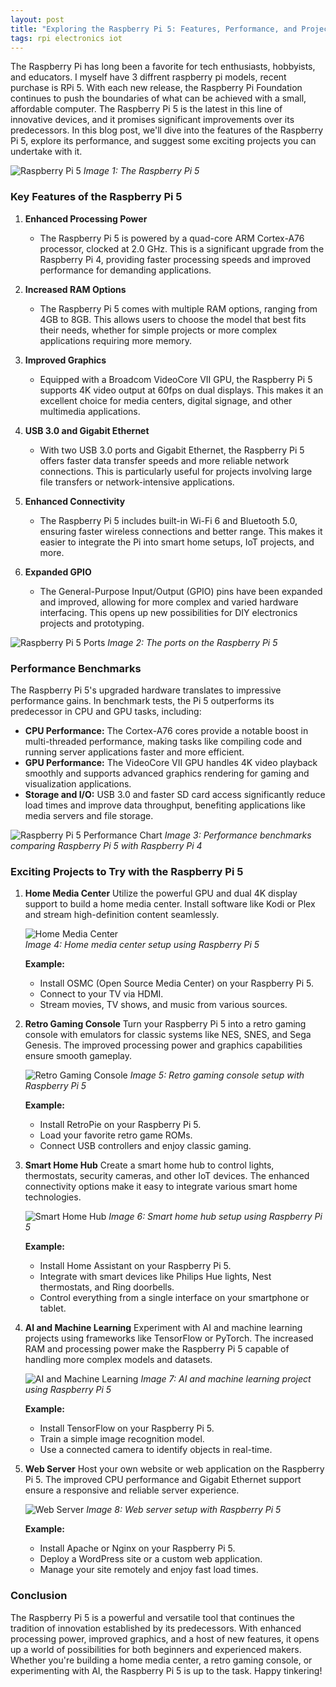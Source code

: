 ```yaml
---
layout: post
title: "Exploring the Raspberry Pi 5: Features, Performance, and Projects"
tags: rpi electronics iot
---
```


The Raspberry Pi has long been a favorite for tech enthusiasts, hobbyists, and educators. I myself have 3 diffrent raspberry pi models, recent purchase is RPi 5. With each new release, the Raspberry Pi Foundation continues to push the boundaries of what can be achieved with a small, affordable computer. The Raspberry Pi 5 is the latest in this line of innovative devices, and it promises significant improvements over its predecessors. In this blog post, we'll dive into the features of the Raspberry Pi 5, explore its performance, and suggest some exciting projects you can undertake with it.

![Raspberry Pi 5](https://upload.wikimedia.org/wikipedia/commons/e/e7/Raspberry_Pi_5.jpg)
*Image 1: The Raspberry Pi 5*

### Key Features of the Raspberry Pi 5

1. **Enhanced Processing Power**
   - The Raspberry Pi 5 is powered by a quad-core ARM Cortex-A76 processor, clocked at 2.0 GHz. This is a significant upgrade from the Raspberry Pi 4, providing faster processing speeds and improved performance for demanding applications.

2. **Increased RAM Options**
   - The Raspberry Pi 5 comes with multiple RAM options, ranging from 4GB to 8GB. This allows users to choose the model that best fits their needs, whether for simple projects or more complex applications requiring more memory.

3. **Improved Graphics**
   - Equipped with a Broadcom VideoCore VII GPU, the Raspberry Pi 5 supports 4K video output at 60fps on dual displays. This makes it an excellent choice for media centers, digital signage, and other multimedia applications.

4. **USB 3.0 and Gigabit Ethernet**
   - With two USB 3.0 ports and Gigabit Ethernet, the Raspberry Pi 5 offers faster data transfer speeds and more reliable network connections. This is particularly useful for projects involving large file transfers or network-intensive applications.

5. **Enhanced Connectivity**
   - The Raspberry Pi 5 includes built-in Wi-Fi 6 and Bluetooth 5.0, ensuring faster wireless connections and better range. This makes it easier to integrate the Pi into smart home setups, IoT projects, and more.

6. **Expanded GPIO**
   - The General-Purpose Input/Output (GPIO) pins have been expanded and improved, allowing for more complex and varied hardware interfacing. This opens up new possibilities for DIY electronics projects and prototyping.

![Raspberry Pi 5 Ports](https://cdn.shopify.com/s/files/1/0254/1191/1743/files/5047-5048_description-raspberry-pi-5-features.jpg)
*Image 2: The ports on the Raspberry Pi 5*

### Performance Benchmarks

The Raspberry Pi 5's upgraded hardware translates to impressive performance gains. In benchmark tests, the Pi 5 outperforms its predecessor in CPU and GPU tasks, including:

- **CPU Performance:** The Cortex-A76 cores provide a notable boost in multi-threaded performance, making tasks like compiling code and running server applications faster and more efficient.
- **GPU Performance:** The VideoCore VII GPU handles 4K video playback smoothly and supports advanced graphics rendering for gaming and visualization applications.
- **Storage and I/O:** USB 3.0 and faster SD card access significantly reduce load times and improve data throughput, benefiting applications like media servers and file storage.

![Raspberry Pi 5 Performance Chart](https://www.raspberrypi.com/app/uploads/2023/10/bar-graph-4-800x418.jpg)
*Image 3: Performance benchmarks comparing Raspberry Pi 5 with Raspberry Pi 4*

### Exciting Projects to Try with the Raspberry Pi 5

1. **Home Media Center**
   Utilize the powerful GPU and dual 4K display support to build a home media center. Install software like Kodi or Plex and stream high-definition content seamlessly.

   ![Home Media Center](https://www.hwlibre.com/wp-content/uploads/2020/10/osmc.jpg)  
   *Image 4: Home media center setup using Raspberry Pi 5*

   **Example:**
   - Install OSMC (Open Source Media Center) on your Raspberry Pi 5.
   - Connect to your TV via HDMI.
   - Stream movies, TV shows, and music from various sources.

2. **Retro Gaming Console**
   Turn your Raspberry Pi 5 into a retro gaming console with emulators for classic systems like NES, SNES, and Sega Genesis. The improved processing power and graphics capabilities ensure smooth gameplay.

   ![Retro Gaming Console](https://circuitdigest.com/sites/default/files/projectimage_mic/Raspberry-Pi-Gaming-Console-using-RetroPie.jpg)
   *Image 5: Retro gaming console setup with Raspberry Pi 5*

   **Example:**
   - Install RetroPie on your Raspberry Pi 5.
   - Load your favorite retro game ROMs.
   - Connect USB controllers and enjoy classic gaming.

3. **Smart Home Hub**
   Create a smart home hub to control lights, thermostats, security cameras, and other IoT devices. The enhanced connectivity options make it easy to integrate various smart home technologies.

   ![Smart Home Hub](https://www.home-assistant.io/images/blog/2024-02-haos12/haos12.png)
   *Image 6: Smart home hub setup using Raspberry Pi 5*

   **Example:**
   - Install Home Assistant on your Raspberry Pi 5.
   - Integrate with smart devices like Philips Hue lights, Nest thermostats, and Ring doorbells.
   - Control everything from a single interface on your smartphone or tablet.

4. **AI and Machine Learning**
   Experiment with AI and machine learning projects using frameworks like TensorFlow or PyTorch. The increased RAM and processing power make the Raspberry Pi 5 capable of handling more complex models and datasets.

   ![AI and Machine Learning](https://circuitdigest.com/sites/default/files/projectimage_mic/Installing-Machine-Learning-Software-TensorFlow-on-Raspberry-Pi.png)
   *Image 7: AI and machine learning project using Raspberry Pi 5*

   **Example:**
   - Install TensorFlow on your Raspberry Pi 5.
   - Train a simple image recognition model.
   - Use a connected camera to identify objects in real-time.

5. **Web Server**
   Host your own website or web application on the Raspberry Pi 5. The improved CPU performance and Gigabit Ethernet support ensure a responsive and reliable server experience.

   ![Web Server](https://www.themoderncoder.com/uploads/raspberry-pi-nginx.jpg)
   *Image 8: Web server setup with Raspberry Pi 5*

   **Example:**
   - Install Apache or Nginx on your Raspberry Pi 5.
   - Deploy a WordPress site or a custom web application.
   - Manage your site remotely and enjoy fast load times.

### Conclusion

The Raspberry Pi 5 is a powerful and versatile tool that continues the tradition of innovation established by its predecessors. With enhanced processing power, improved graphics, and a host of new features, it opens up a world of possibilities for both beginners and experienced makers. Whether you're building a home media center, a retro gaming console, or experimenting with AI, the Raspberry Pi 5 is up to the task. Happy tinkering!
